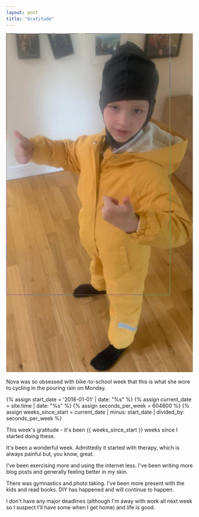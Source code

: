 ```yaml
---
layout: post
title: "Gratitude"
---
```



![Nova wet cycling](/assets/images/novaski.png)

Nova was so obsessed with bike-to-school week that this is what she wore to cycling in the pouring rain on Monday. 

{% assign start_date = '2018-01-01' | date: "%s" %}
{% assign current_date = site.time | date: "%s" %}
{% assign seconds_per_week = 604800 %}
{% assign weeks_since_start = current_date | minus: start_date | divided_by: seconds_per_week %}

This week's gratitude  - it's been {{ weeks_since_start }} weeks since I started doing these. 

It's been a wonderful week. Admittedly it started with therapy, which is always painful but, you know, great.  

I've been exercising more and using the internet less. I've been writing more blog posts and generally feeling better in my skin. 

There was gymnastics and photo taking. I've been more present with the kids and read books.  DIY has happened and will continue to happen. 

I don't have any major deadlines (although I'm away with work all next week so I suspect I'll have some when I get home) and life is good.





